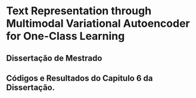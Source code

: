 # Text Representation through Multimodal Variational Autoencoder for One-Class Learning
## Dissertação de Mestrado
## Códigos e Resultados do Capitulo 6 da Dissertação.
